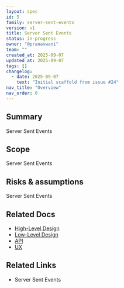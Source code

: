 ```yaml
---
layout: spec
id: 5
family: server-sent-events
version: v1
title: Server Sent Events
status: in-progress
owner: "@pranavwani"
team: ""
created_at: 2025-09-07
updated_at: 2025-09-07
tags: []
changelog:
  - date: 2025-09-07
    text: "Initial scaffold from issue #24"
nav_title: "Overview"
nav_order: 0
---
```

## Summary
Server Sent Events

## Scope
Server Sent Events

## Risks & assumptions
Server Sent Events

## Related Docs
- [High-Level Design](./hld.md)
- [Low-Level Design](./lld.md)
- [API](./api.md)
- [UX](./ux.md)

## Related Links
- Server Sent Events

